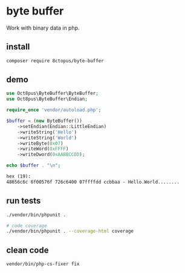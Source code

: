 # byte buffer

Work with binary data in php.

## install

```sh
composer require 8ctopus/byte-buffer
```

## demo

```php
use Oct8pus\ByteBuffer\ByteBuffer;
use Oct8pus\ByteBuffer\Endian;

require_once 'vendor/autoload.php';

$buffer = (new ByteBuffer())
    ->setEndian(Endian::LittleEndian)
    ->writeString('Hello')
    ->writeString('World')
    ->writeByte(0x07)
    ->writeWord(0xFFFF)
    ->writeDword(0xAABBCCDD);

echo $buffer . "\n";
```

```txt
hex (19):
48656c6c 6f00576f 726c6400 07ffffdd ccbbaa - Hello.World........
```

## run tests

```sh
./vendor/bin/phpunit .

# code coverage
./vendor/bin/phpunit . --coverage-html coverage
```

## clean code

```sh
vendor/bin/php-cs-fixer fix
```
